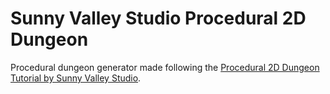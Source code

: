 ﻿# Sunny Valley Studio Procedural 2D Dungeon

Procedural dungeon generator made following the [Procedural 2D Dungeon Tutorial by Sunny Valley Studio](https://youtube.com/playlist?list=PLcRSafycjWFenI87z7uZHFv6cUG2Tzu9v).